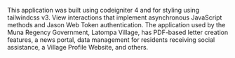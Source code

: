 This application was built using codeigniter 4 and for styling using tailwindcss v3. View interactions that implement asynchronous JavaScript methods and Jason Web Token authentication. The application used by the Muna Regency Government, Latompa Village, has PDF-based letter creation features, a news portal, data management for residents receiving social assistance, a Village Profile Website, and others.
